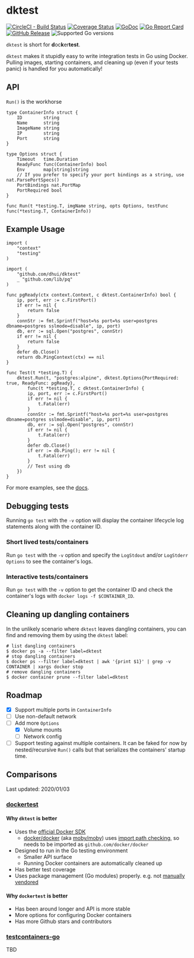 # dktest

[![CircleCI - Build Status](https://img.shields.io/circleci/build/github/dhui/dktest/master)](https://circleci.com/gh/dhui/dktest) [![Coverage Status](https://img.shields.io/coveralls/github/dhui/dktest/master.svg)](https://coveralls.io/github/dhui/dktest?branch=master) [![GoDoc](https://godoc.org/github.com/dhui/dktest?status.svg)](https://godoc.org/github.com/dhui/dktest) [![Go Report Card](https://goreportcard.com/badge/github.com/dhui/dktest)](https://goreportcard.com/report/github.com/dhui/dktest) [![GitHub Release](https://img.shields.io/github/release/dhui/dktest/all.svg)](https://github.com/dhui/dktest/releases) ![Supported Go versions](https://img.shields.io/badge/Go-1.16%2C%201.17-lightgrey.svg)

`dktest` is short for **d**oc**k**er**test**.

`dktest` makes it stupidly easy to write integration tests in Go using Docker. Pulling images, starting containers, and cleaning up (even if your tests panic) is handled for you automatically!

## API

`Run()` is the workhorse

```golang
type ContainerInfo struct {
    ID        string
    Name      string
    ImageName string
    IP        string
    Port      string
}

type Options struct {
    Timeout   time.Duration
    ReadyFunc func(ContainerInfo) bool
    Env       map[string]string
    // If you prefer to specify your port bindings as a string, use nat.ParsePortSpecs()
    PortBindings nat.PortMap
    PortRequired bool
}

func Run(t *testing.T, imgName string, opts Options, testFunc func(*testing.T, ContainerInfo))
```

## Example Usage

```golang
import (
    "context"
    "testing"
)

import (
    "github.com/dhui/dktest"
    _ "github.com/lib/pq"
)

func pgReady(ctx context.Context, c dktest.ContainerInfo) bool {
    ip, port, err := c.FirstPort()
    if err != nil {
        return false
    }
    connStr := fmt.Sprintf("host=%s port=%s user=postgres dbname=postgres sslmode=disable", ip, port)
    db, err := sql.Open("postgres", connStr)
    if err != nil {
        return false
    }
    defer db.Close()
    return db.PingContext(ctx) == nil
}

func Test(t *testing.T) {
    dktest.Run(t, "postgres:alpine", dktest.Options{PortRequired: true, ReadyFunc: pgReady},
        func(t *testing.T, c dktest.ContainerInfo) {
        ip, port, err := c.FirstPort()
        if err != nil {
            t.Fatal(err)
        }
        connStr := fmt.Sprintf("host=%s port=%s user=postgres dbname=postgres sslmode=disable", ip, port)
        db, err := sql.Open("postgres", connStr)
        if err != nil {
            t.Fatal(err)
        }
        defer db.Close()
        if err := db.Ping(); err != nil {
            t.Fatal(err)
        }
        // Test using db
    })
}
```

For more examples, see the [docs](https://godoc.org/github.com/dhui/dktest).

## Debugging tests

Running `go test` with the `-v` option will display the container lifecycle log statements
along with the container ID.

### Short lived tests/containers

Run `go test` with the `-v` option and specify the `LogStdout` and/or `LogStderr` `Options`
to see the container's logs.

### Interactive tests/containers

Run `go test` with the `-v` option to get the container ID and check the container's logs with
`docker logs -f $CONTAINER_ID`.

## Cleaning up dangling containers

In the unlikely scenario where `dktest` leaves dangling containers,
you can find and removing them by using the `dktest` label:

```shell
# list dangling containers
$ docker ps -a --filter label=dktest
# stop dangling containers
$ docker ps --filter label=dktest | awk '{print $1}' | grep -v CONTAINER | xargs docker stop
# remove dangling containers
$ docker container prune --filter label=dktest
```

## Roadmap

* [x] Support multiple ports in `ContainerInfo`
* [ ] Use non-default network
* [ ] Add more `Options`
  * [x] Volume mounts
  * [ ] Network config
* [ ] Support testing against multiple containers. It can be faked for now by nested/recursive `Run()` calls but that serializes the containers' startup time.

## Comparisons

Last updated: 2020/01/03

### [dockertest](https://github.com/ory/dockertest)

#### Why `dktest` is better

* Uses the [official Docker SDK](https://github.com/docker/docker)
  * [docker/docker](https://github.com/docker/docker) (aka [moby/moby](https://github.com/moby/moby)) uses [import path checking](https://golang.org/cmd/go/#hdr-Import_path_checking), so needs to be imported as `github.com/docker/docker`
* Designed to run in the Go testing environment
  * Smaller API surface
  * Running Docker containers are automatically cleaned up
* Has better test coverage
* Uses package management (Go modules) properly. e.g. not [manually vendored](https://github.com/ory/dockertest/pull/122)

#### Why `dockertest` is better

* Has been around longer and API is more stable
* More options for configuring Docker containers
* Has more Github stars and contributors

### [testcontainers-go](https://github.com/testcontainers/testcontainers-go)

TBD
